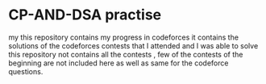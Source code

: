 # CP-AND-DSA practise

my this repository contains my progress in codeforces it contains the solutions of the codeforces contests that I attended and I was able to solve 
this repository not contains all the contests , few of the contests of the beginning are not included here as well as same for the codeforce questions.
